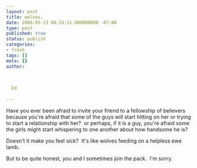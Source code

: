 ```yaml
---
layout: post
title: wolves.
date: 2006-05-13 08:33:11.000000000 -07:00
type: post
published: true
status: publish
categories:
- fresh
tags: []
meta: {}
author:
  
  
  
  Ed
  
---
```

<p>Have you ever been afraid to invite your friend to a fellowship of believers because you&#39;re afraid that some of the guys will start hitting on her or trying to start a relationship with her?&nbsp; or perhaps, if it is a guy, you&#39;re afraid some the girls might start whispering to one another about how handsome he is?&nbsp;</p>
<p>Doesn&#39;t it make you feel sick?&nbsp; It&#39;s like wolves feeding on a helpless ewe lamb. &nbsp;</p>
<p>But to be quite honest, you and I sometimes join the pack.&nbsp; I&#39;m sorry.</p>
